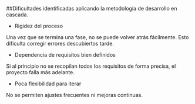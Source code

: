 ##Dificultades identificadas aplicando la metodología de desarrollo en cascada.

- Rigidez del proceso

Una vez que se termina una fase, no se puede volver atrás fácilmente. Esto dificulta corregir errores descubiertos tarde.

- Dependencia de requisitos bien definidos

Si al principio no se recopilan todos los requisitos de forma precisa, el proyecto falla más adelante.

- Poca flexibilidad para iterar

No se permiten ajustes frecuentes ni mejoras continuas.